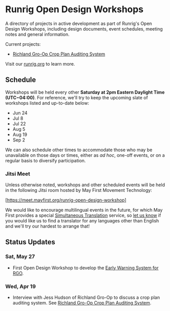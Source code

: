 # Runrig Open Design Workshops
A directory of projects in active development as part of Runrig's Open Design Workshops, including design documents, event schedules, meeting notes and general information.

Current projects:
- [Richland Gro-Op Crop Plan Auditing System]

Visit our [runrig.org] to learn more.

## Schedule
Workshops will be held every other __Saturday at 2pm Eastern Daylight Time (UTC−04:00)__. For reference, we'll try to keep the upcoming slate of workshops listed and up-to-date below:

- Jun 24
- Jul 8
- Jul 22
- Aug 5
- Aug 19
- Sep 2

We can also schedule other times to accommodate those who may be unavailable on those days or times, either as _ad hoc_, one-off events, or on a regular basis to diversify participation.

### Jitsi Meet
Unless otherwise noted, workshops and other scheduled events will be held in the following Jitsi room hosted by May First Movement Technology:

[https://meet.mayfirst.org/runrig-open-design-workshop]

We would like to encourage multilingual events in the future, for which May First provides a special [Simultaneous Translation] service, so [let us know] if you would like us to find a translator for any languages other than English and we'll try our hardest to arrange that!

## Status Updates
### Sat, May 27
- First Open Design Workshop to develop the [Early Warning System for RGO].

### Wed, Apr 19
- Interview with Jess Hudson of Richland Gro-Op to discuss a crop plan auditing system. See [Richland Gro-Op Crop Plan Auditing System].

[runrig.org]: https://runrig.org
[Richland Gro-Op Crop Plan Auditing System]: ./rgo-crop-plan-auditing/README.md
[https://meet.mayfirst.org/runrig-open-design-workshop]: https://meet.mayfirst.org/runrig-open-design-workshop
[Simultaneous Translation]: https://i.meet.mayfirst.org/
[let us know]: https://runrig.org/contact.html
[Early Warning System for RGO]: ./rgo-crop-plan-auditing/README.md#early-warning-system
